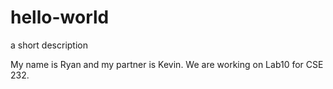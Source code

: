 # hello-world
a short description

My name is Ryan and my partner is Kevin. We are working on Lab10 for CSE 232.
